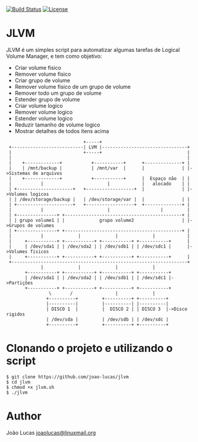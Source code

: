 
[![Build Status](https://travis-ci.org/mschwager/gitem.svg?branch=master)](https://travis-ci.org/mschwager/gitem)
[![License](https://img.shields.io/packagist/l/doctrine/orm.svg)](https://img.shields.io/packagist/l/doctrine/orm.svg) 

# JLVM

JLVM é um simples script para automatizar algumas tarefas de Logical Volume Manager, e tem como objetivo:

* Criar volume fisico
* Remover volume fisico
* Criar grupo de volume
* Remover volume fisico de um grupo de volume
* Remover todo um grupo de volume
* Estender grupo de volume
* Criar volume logico
* Remover volume logico
* Estender volume logico
* Reduzir tamanho de volume logico
* Mostrar detalhes de todos itens acima

```
                             +-----+
 +---------------------------| LVM |--------------------------------+
 |                           +-----+                                |
 |                                                                  |
 |    +-------------+           +-----------+      +--------------+ |
 |    | /mnt/backup |           | /mnt/var  |      |              | |->Sistemas de arquivos
 |    +-------------+           +-----------+      |  Espaço não  | |
 |           |                        |            |   alocado    | |
 | +---------------------+   +------------------+  |              | |->Volumes logicos
 | | /dev/storage/backup |   | /dev/storage/var |  |              | |
 | +---------------------+   +------------------+  +--------------+ |
 |           |                        |                   |         |
 | +---------------+ +--------------------------------------------+ |
 | | grupo volume1 | |             grupo volume2                  | |->Grupos de volumes
 | +---------------+ +--------------------------------------------+ |
 |           |             |             |             |            |
 |     +-----------+ +-----------+ +-----------+ +-----------+      |
 |     | /dev/sda1 | | /dev/sda2 | | /dev/sdb1 | | /dev/sdc1 |      |->Volumes fisicos
 |     +-----------+ +-----------+ +-----------+ +-----------+      |
 +------------------------------------------------------------------+
             |             |             |             |
       +-----------+ +-----------+ +-----------+ +-----------+
       | /dev/sda1 | | /dev/sda2 | | /dev/sdb1 | | /dev/sdc1 |->Partições
       +-----------+ +-----------+ +-----------+ +-----------+
                \       /                |             |
               +----------+         +----------+ +----------+
               |----------|         |----------| |----------|
               | DISCO 1  |         |  DISCO 2 | | DISCO 3  |->Disco rigidos
               | /dev/sda |         | /dev/sdb | | /dev/sdc |
               +----------+         +----------+ +----------+
```

# Clonando o projeto e utilizando o script
```
$ git clone https://github.com/joao-lucas/jlvm
$ cd jlvm
$ chmod +x jlvm.sh
$ ./jlvm
```

# Author
João Lucas <joaolucas@linuxmail.org>
